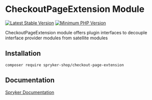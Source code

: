 # CheckoutPageExtension Module
[![Latest Stable Version](https://poser.pugx.org/spryker-shop/checkout-page-extension/v/stable.svg)](https://packagist.org/packages/spryker-shop/checkout-page-extension)
[![Minimum PHP Version](https://img.shields.io/badge/php-%3E%3D%208.0-8892BF.svg)](https://php.net/)

CheckoutPageExtension module offers plugin interfaces to decouple interface provider modules from satellite modules

## Installation

```
composer require spryker-shop/checkout-page-extension
```

## Documentation

[Spryker Documentation](https://docs.spryker.com)
